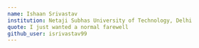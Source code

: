 ```yaml
---
name: Ishaan Srivastav
institution: Netaji Subhas University of Technology, Delhi
quote: I just wanted a normal farewell
github_user: isrivastav99
---
```

